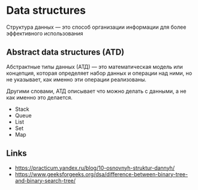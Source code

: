 # Data structures

Структура данных — это способ организации информации для более эффективного использования

## Abstract data structures (ATD)

Абстрактные типы данных (АТД) — это математическая модель или концепция, которая определяет набор данных и операции над ними, но не указывает, как именно эти операции реализованы.

Другими словами, АТД описывает что можно делать с данными, а не как именно это делается.

- Stack
- Queue
- List
- Set
- Map

## Links

- https://practicum.yandex.ru/blog/10-osnovnyh-struktur-dannyh/
- https://www.geeksforgeeks.org/dsa/difference-between-binary-tree-and-binary-search-tree/

